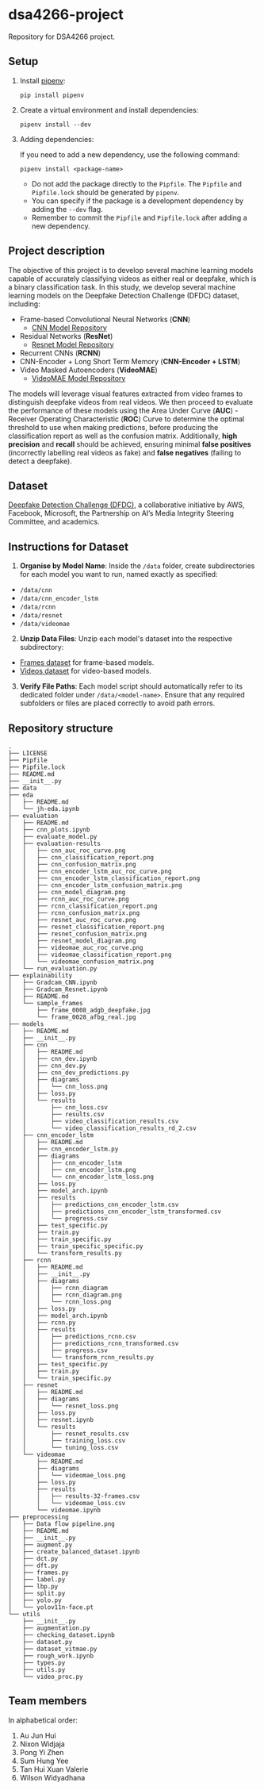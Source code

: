 # dsa4266-project

Repository for DSA4266 project.

## Setup

1. Install [pipenv](https://pypi.org/project/pipenv/):

   ```shell
   pip install pipenv
   ```

2. Create a virtual environment and install dependencies:

   ```shell
   pipenv install --dev
   ```

3. Adding dependencies:

   If you need to add a new dependency, use the following command:

   ```shell
   pipenv install <package-name>
   ```

   - Do not add the package directly to the `Pipfile`. The `Pipfile` and `Pipfile.lock` should be generated by `pipenv`.
   - You can specify if the package is a development dependency by adding the `--dev` flag.
   - Remember to commit the `Pipfile` and `Pipfile.lock` after adding a new dependency.

## Project description

The objective of this project is to develop several machine learning models capable of accurately classifying videos as either real or deepfake, which is a binary classification task. In this study, we develop several machine learning models on the Deepfake Detection Challenge (DFDC) dataset, including:

- Frame-based Convolutional Neural Networks (**CNN**)
  - [CNN Model Repository](https://huggingface.co/shylhy/cnn-keras-deepfake-subset)
- Residual Networks (**ResNet**)
  - [Resnet Model Repository](https://huggingface.co/shylhy/resnet-keras-deepfake-subset)
- Recurrent CNNs (**RCNN**)
- CNN-Encoder + Long Short Term Memory (**CNN-Encoder + LSTM**)
- Video Masked Autoencoders (**VideoMAE**)
  - [VideoMAE Model Repository](https://huggingface.co/shylhy/videomae-large-finetuned-deepfake-subset)

The models will leverage visual features extracted from video frames to distinguish deepfake videos from real videos. We then proceed to evaluate the performance of these models using the Area Under Curve (**AUC**) - Receiver Operating Characteristic (**ROC**) Curve to determine the optimal threshold to use when making predictions, before producing the classification report as well as the confusion matrix. Additionally, **high precision** and **recall** should be achieved, ensuring minimal **false positives** (incorrectly labelling real videos as fake) and **false negatives** (failing to detect a deepfake).

## Dataset

[Deepfake Detection Challenge (DFDC)](https://www.kaggle.com/competitions/deepfake-detection-challenge/data), a collaborative initiative by AWS, Facebook, Microsoft, the Partnership on AI’s Media Integrity Steering Committee, and academics.

## Instructions for Dataset

1. **Organise by Model Name**: Inside the `/data` folder, create subdirectories for each model you want to run, named exactly as specified:

- `/data/cnn`
- `/data/cnn_encoder_lstm`
- `/data/rcnn`
- `/data/resnet`
- `/data/videomae`

2. **Unzip Data Files**: Unzip each model's dataset into the respective subdirectory:

- [Frames dataset](https://mega.nz/folder/fMgSib6K#kxDLFKpqvYMZSaMi3hoxCw) for frame-based models.
- [Videos dataset](https://mega.nz/file/DIBmRRgC#gDPsrAJNF4zRKA0wCj0iRbbxNl1DIuI3SRKC0AUEvoU) for video-based models.

3. **Verify File Paths**: Each model script should automatically refer to its dedicated folder under `/data/<model-name>`. Ensure that any required subfolders or files are placed correctly to avoid path errors.

## Repository structure

```
.
├── LICENSE
├── Pipfile
├── Pipfile.lock
├── README.md
├── __init__.py
├── data
├── eda
│   ├── README.md
│   └── jh-eda.ipynb
├── evaluation
│   ├── README.md
│   ├── cnn_plots.ipynb
│   ├── evaluate_model.py
│   ├── evaluation-results
│   │   ├── cnn_auc_roc_curve.png
│   │   ├── cnn_classification_report.png
│   │   ├── cnn_confusion_matrix.png
│   │   ├── cnn_encoder_lstm_auc_roc_curve.png
│   │   ├── cnn_encoder_lstm_classification_report.png
│   │   ├── cnn_encoder_lstm_confusion_matrix.png
│   │   ├── cnn_model_diagram.png
│   │   ├── rcnn_auc_roc_curve.png
│   │   ├── rcnn_classification_report.png
│   │   ├── rcnn_confusion_matrix.png
│   │   ├── resnet_auc_roc_curve.png
│   │   ├── resnet_classification_report.png
│   │   ├── resnet_confusion_matrix.png
│   │   ├── resnet_model_diagram.png
│   │   ├── videomae_auc_roc_curve.png
│   │   ├── videomae_classification_report.png
│   │   └── videomae_confusion_matrix.png
│   └── run_evaluation.py
├── explainability
│   ├── Gradcam_CNN.ipynb
│   ├── Gradcam_Resnet.ipynb
│   ├── README.md
│   └── sample_frames
│       ├── frame_0008_adgb_deepfake.jpg
│       └── frame_0028_afbg_real.jpg
├── models
│   ├── README.md
│   ├── __init__.py
│   ├── cnn
│   │   ├── README.md
│   │   ├── cnn_dev.ipynb
│   │   ├── cnn_dev.py
│   │   ├── cnn_dev_predictions.py
│   │   ├── diagrams
│   │   │   └── cnn_loss.png
│   │   ├── loss.py
│   │   └── results
│   │       ├── cnn_loss.csv
│   │       ├── results.csv
│   │       ├── video_classification_results.csv
│   │       └── video_classification_results_rd_2.csv
│   ├── cnn_encoder_lstm
│   │   ├── README.md
│   │   ├── cnn_encoder_lstm.py
│   │   ├── diagrams
│   │   │   ├── cnn_encoder_lstm
│   │   │   ├── cnn_encoder_lstm.png
│   │   │   └── cnn_encoder_lstm_loss.png
│   │   ├── loss.py
│   │   ├── model_arch.ipynb
│   │   ├── results
│   │   │   ├── predictions_cnn_encoder_lstm.csv
│   │   │   ├── predictions_cnn_encoder_lstm_transformed.csv
│   │   │   └── progress.csv
│   │   ├── test_specific.py
│   │   ├── train.py
│   │   ├── train_specific.py
│   │   ├── train_specific_specific.py
│   │   └── transform_results.py
│   ├── rcnn
│   │   ├── README.md
│   │   ├── __init__.py
│   │   ├── diagrams
│   │   │   ├── rcnn_diagram
│   │   │   ├── rcnn_diagram.png
│   │   │   └── rcnn_loss.png
│   │   ├── loss.py
│   │   ├── model_arch.ipynb
│   │   ├── rcnn.py
│   │   ├── results
│   │   │   ├── predictions_rcnn.csv
│   │   │   ├── predictions_rcnn_transformed.csv
│   │   │   ├── progress.csv
│   │   │   └── transform_rcnn_results.py
│   │   ├── test_specific.py
│   │   ├── train.py
│   │   └── train_specific.py
│   ├── resnet
│   │   ├── README.md
│   │   ├── diagrams
│   │   │   └── resnet_loss.png
│   │   ├── loss.py
│   │   ├── resnet.ipynb
│   │   └── results
│   │       ├── resnet_results.csv
│   │       ├── training_loss.csv
│   │       └── tuning_loss.csv
│   └── videomae
│       ├── README.md
│       ├── diagrams
│       │   └── videomae_loss.png
│       ├── loss.py
│       ├── results
│       │   ├── results-32-frames.csv
│       │   └── videomae_loss.csv
│       └── videomae.ipynb
├── preprocessing
│   ├── Data flow pipeline.png
│   ├── README.md
│   ├── __init__.py
│   ├── augment.py
│   ├── create_balanced_dataset.ipynb
│   ├── dct.py
│   ├── dft.py
│   ├── frames.py
│   ├── label.py
│   ├── lbp.py
│   ├── split.py
│   ├── yolo.py
│   └── yolov11n-face.pt
└── utils
    ├── __init__.py
    ├── augmentation.py
    ├── checking_dataset.ipynb
    ├── dataset.py
    ├── dataset_vitmae.py
    ├── rough_work.ipynb
    ├── types.py
    ├── utils.py
    └── video_proc.py
```

## Team members

In alphabetical order:

1. Au Jun Hui
1. Nixon Widjaja
1. Pong Yi Zhen
1. Sum Hung Yee
1. Tan Hui Xuan Valerie
1. Wilson Widyadhana
